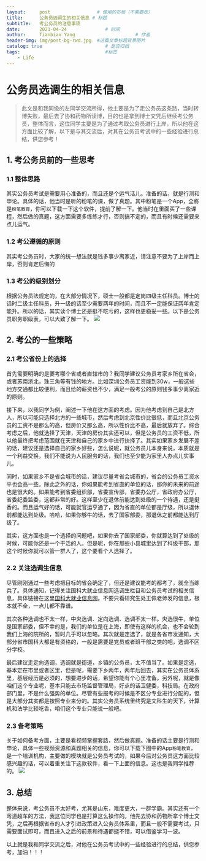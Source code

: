 ```yaml
---
layout:     post                 # 使用的布局（不需要改）
title:      公务员选调生的相关信息 # 标题 
subtitle:   考公务员的注意事项
date:       2021-04-24              # 时间
author:     Tianbiao Yang                      # 作者
header-img: img/post-bg-rwd.jpg  #这篇文章标题背景图片
catalog: true                       # 是否归档
tags:                               #标签
    - Life
---
```

# 公务员选调生的相关信息

> 此文是和我同级的左同学交流所得，他主要是为了走公务员这条路，当时转博失败，最后去了协和药物所读博，目的也是拿到博士文凭后继续考公务员，整体而言，这位同学主要是为了通过考取公务员进行上岸，所以他在这方面比较了解，以下是与其交流后，对其在公务员考试中的一些经验进行总结，供您参考！



## 1. 考公务员前的一些思考
### 1.1 整体思路
其实公务员考试是需要用心准备的，而且还是个运气活儿。准备的话，就是行测和申论。具体的话，他当时是听的粉笔的课，做了真题。其中粉笔是一个App，全称是`粉笔教育`，你可以下载一下这个软件，提前了解一下。他当时在里面买了一些课程，然后做的真题，这方面需要多练练才行，否则搞不定的，而且有时候还需要来点儿运气。

### 1.2 考公遵循的原则
其实考公务员时，大家的统一想法就是钱多事少离家近，请注意不要为了上岸而上岸，否则肯定后悔的

### 1.3 考公的级别划分
根据公务员法规定的，在大部分情况下，硕士一般都是定岗四级主任科员。博士的话时二级主任科员，升一级的话至少需要两年的时间，而且不一定能保证两年肯定能升。所以的话，其实读个博士还是挺不吃亏的，这样也更稳妥一些。以下是公务员职务职级表，可以大致了解一下。
![](https://tva1.sinaimg.cn/large/008i3skNly1gq6a6dat58j30ze0oddiu.jpg)

## 2. 考公的一些策略
### 2.1 考公省份上的选择
首先需要明确的是要考哪个省或者直辖市的？我同学建议公务员考家乡所在省会，或者苏南浙北，珠三角等有钱的地方。比如深圳公务员工资能到30w，一般这些地方交通都比较便利，而且给的薪资也不少，满足一般考公的原则钱多事少离家近的原则。

接下来，以我同学为例，阐述一下他在这方面的考虑。因为他考虑到自己是北方人，所以可能只选择北方的一些城市，然后考虑到北京性价比很低，而且北京公务员的工资不是那么的高，但房价又那么高，所以性价比不高，最后就放弃了。综合考虑之后，他就选择了天津，天津的房价其实还可以，但是公务员的工资不低，所以他最终把考虑范围就在天津和自己的家乡中进行抉择了。其实如果家乡发展不差的话，建议还是选择自己的家乡好些，怎么说呢，就公务员儿本身来说，本质就是一个利益交换，我们不能说为人民服务的话，我们也至少能为家里人办点儿实事儿。

同时，如果家乡不是省会城市的话，建议尽量考省会城市的，省会的公务员工资水平也会高一些。除此之外的话，你如果能考到省直的单位的话，那你的未来的前途也是很大的。如果能考到省委组织部，省委宣传部，省委办公厅，省政府办公厅，省委纪委监委，这都非常的好。这样至少在退休前能达到处级的一个待遇，还是挺香的。而且运气好的话，可能就官运亨通了，因为省直的单位都是厅级，所以退休前都能达到处级。哈哈，如果你够牛的话，去了国家部委，那退休之前都能达到厅级了。

其实，这方面也是一个选择的问题吧，如果你去了国家部委，你就算达到了处级的时候，可能你还是一个干活的人。但是呢，你在那些小县城里达到了科级干部，那这个时候你就可以管一群人了，这个要看个人选择了。

### 2.2 关注选调生信息
尽管刚刚通过一些考虑把目标的省会确定了，但还是建议能考的都考了，就全当练兵了。具体通知，记得关注国科大就业信息网选调生栏目和公务员考试的相关信息，具体链接在这里[国科大就业信息网](http://job.ucas.ac.cn/newslist?newsColumn=32)。不要只看研究生处王佩老师发的信息，根本就不全，一点儿都不靠谱。

其次各种选调也不太一样，中央选调、定向选调、选调不太一样。央选很牛，单位是国家部委，但不幸的是，我们的单位是在上海，即使有这样的机会，也不会轮到我们上海的院所的，暂时几乎可以忽略。其次就是定选了，就是各省市发通知，大部分省市国科大都是有资格的，一般是需要是党员或者班干部之类的吧，选调不区分学校。

最后建议走定向选调，选调就是街道，乡镇的公务员，太不值当了。如果是定选，基本定在市里或者区里，但是呢，需要下乡两年，两年后回去，其实在公务员体系里，基层经历是必须的，想要进步的话，希望你能有个心里准备。另外呢，就是像咱们这个专业呢，基本只能去市场监督管理局，好点的话卫健委，科技局。在政府部门里，不是什么强势的单位。尽管有些报考的时候是不区分专业进行分配的，但是大部分其实都是按照专业来分的。其实公务员系统里终究是文科生的天下，计算机和法学比较吃香，咱们这个专业只能说一般吧。

### 2.3 备考策略

关于如何备考方面，主要是看视频掌握套路，然后做真题。准备的话主要是行测和申论，具体一些视频资源和真题相关的信息，你可以下载下图中的App`粉笔教育`，是一个培训机构，主要做的模块就是公务员考试的，如果今后对公务员这方面比较感兴趣的话，可以着重关注下这款软件，看一下上面的信息。这也是我同学推荐的。
![](https://tva1.sinaimg.cn/large/008i3skNly1gq6bcx94bkj30u00cdgn2.jpg)

## 3. 总结
整体来说，考公务员不太好考，尤其是山东，难度更大，一群学霸。其实还有一个弯道超车的方法，我这位同学也是打算这么操作的。他先去协和药物所拿个博士文凭，之后再根据省市的人才引进政策进入公务员体系里，而且一般不需要考试，只需要面试即可，而且进入之后的前景和待遇都挺不错，可以借鉴学习一波。

以上就是我和同学交流之后，对他在公务员考试中的一些经验进行的总结，供您参考，加油！！！



